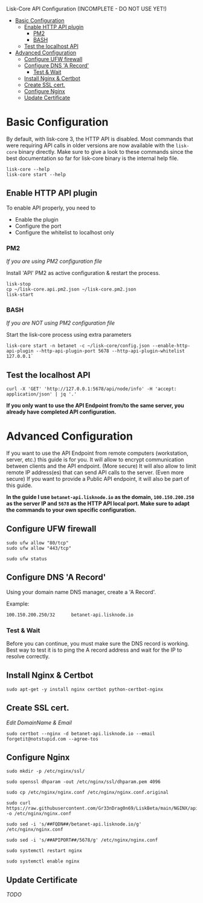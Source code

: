 
Lisk-Core API Configuration (INCOMPLETE - DO NOT USE YET!)

- [Basic Configuration](#basic-configuration)
  - [Enable HTTP API plugin](#enable-http-api-plugin)
    - [PM2](#pm2)
    - [BASH](#bash)
  - [Test the localhost API](#test-the-localhost-api)
- [Advanced Configuration](#advanced-configuration)
  - [Configure UFW firewall](#configure-ufw-firewall)
  - [Configure DNS 'A Record'](#configure-dns-a-record)
    - [Test & Wait](#test--wait)
  - [Install Nginx & Certbot](#install-nginx--certbot)
  - [Create SSL cert.](#create-ssl-cert)
  - [Configure Nginx](#configure-nginx)
  - [Update Certificate](#update-certificate)

# Basic Configuration

By default, with lisk-core 3, the HTTP API is disabled.
Most commands that were requiring API calls in older versions are now available with the `lisk-core` binary directly.
Make sure to give a look to these commands since the best documentation so far for lisk-core binary is the internal help file.
```shell
lisk-core --help
lisk-core start --help
```

## Enable HTTP API plugin

To enable API properly, you need to
* Enable the plugin
* Configure the port
* Configure the whitelist to localhost only

### PM2
*If you are using PM2 configuration file* 

Install 'API' PM2 as active configuration & restart the process.

```shell
lisk-stop
cp ~/lisk-core.api.pm2.json ~/lisk-core.pm2.json
lisk-start
```

### BASH
*If you are NOT using PM2 configuration file* 

Start the lisk-core process using extra parameters

```shell
lisk-core start -n betanet -c ~/lisk-core/config.json --enable-http-api-plugin --http-api-plugin-port 5678 --http-api-plugin-whitelist 127.0.0.1`
```

## Test the localhost API 

```shell
curl -X 'GET' 'http://127.0.0.1:5678/api/node/info' -H 'accept: application/json' | jq '.'
```

**If you only want to use the API Endpoint from/to the same server, you already have completed API configuration.**

# Advanced Configuration

If you want to use the API Endpoint from remote computers (workstation, server, etc.) this guide is for you.
It will allow to encrypt communication between clients and the API endpoint. (More secure)
It will also allow to limit remote IP address(es) that can send API calls to the server. (Even more secure)
If you want to provide a Public API endpoint, it will also be part of this guide.

**In the guide I use `betanet-api.lisknode.io` as the domain, `100.150.200.250` as the server IP and `5678` as the HTTP API local port.
Make sure to adapt the commands to your own specific configuration.**

## Configure UFW firewall

```shell
sudo ufw allow "80/tcp"
sudo ufw allow "443/tcp"

sudo ufw status
```

## Configure DNS 'A Record'

Using your domain name DNS manager, create a 'A Record'.

Example:
```txt
100.150.200.250/32      betanet-api.lisknode.io
```

### Test & Wait

Before you can continue, you must make sure the DNS record is working.
Best way to test it is to ping the A record address and wait for the IP to resolve correctly.

## Install Nginx & Certbot

```shell
sudo apt-get -y install nginx certbot python-certbot-nginx
```

## Create SSL cert.
*Edit DomainName & Email*

```shell
sudo certbot --nginx -d betanet-api.lisknode.io --email forgetit@notstupid.com --agree-tos
```

## Configure Nginx

```shell
sudo mkdir -p /etc/nginx/ssl/

sudo openssl dhparam -out /etc/nginx/ssl/dhparam.pem 4096

sudo cp /etc/nginx/nginx.conf /etc/nginx/nginx.conf.original

sudo curl https://raw.githubusercontent.com/Gr33nDrag0n69/LiskBeta/main/NGINX/api.template.nginx.conf -o /etc/nginx/nginx.conf

sudo sed -i 's/##FQDN##/betanet-api.lisknode.io/g' /etc/nginx/nginx.conf

sudo sed -i 's/##APIPORT##/5678/g' /etc/nginx/nginx.conf

sudo systemctl restart nginx

sudo systemctl enable nginx

```

## Update Certificate

*TODO*
